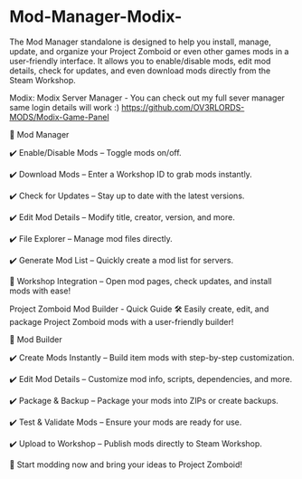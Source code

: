 # Mod-Manager-Modix-
The Mod Manager standalone is designed to help you install, manage, update, and organize your Project Zomboid or even other games mods in a user-friendly interface. It allows you to enable/disable mods, edit mod details, check for updates, and even download mods directly from the Steam Workshop.

Modix: Modix Server Manager - You can check out my full sever manager same login details will work :)
https://github.com/OV3RLORDS-MODS/Modix-Game-Panel

🔹 Mod Manager

✔️ Enable/Disable Mods – Toggle mods on/off.

✔️ Download Mods – Enter a Workshop ID to grab mods instantly.

✔️ Check for Updates – Stay up to date with the latest versions.

✔️ Edit Mod Details – Modify title, creator, version, and more.

✔️ File Explorer – Manage mod files directly.

✔️ Generate Mod List – Quickly create a mod list for servers.

🔗 Workshop Integration – Open mod pages, check updates, and install mods with ease!

Project Zomboid Mod Builder - Quick Guide 🛠️
Easily create, edit, and package Project Zomboid mods with a user-friendly builder!

🔹 Mod Builder

✔️ Create Mods Instantly – Build item mods with step-by-step customization.

✔️ Edit Mod Details – Customize mod info, scripts, dependencies, and more.

✔️ Package & Backup – Package your mods into ZIPs or create backups.

✔️ Test & Validate Mods – Ensure your mods are ready for use.

✔️ Upload to Workshop – Publish mods directly to Steam Workshop.

🚀 Start modding now and bring your ideas to Project Zomboid!
